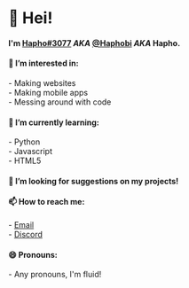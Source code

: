 <h1>👋 Hei!</h1>
<h4>I'm <a href="https://discord.gg/XVWeU98fR3">Hapho#3077</a> <i>AKA</i> <a href="https://github.com/Haphobi">@Haphobi</a> <i>AKA</i> Hapho.</h4>

<h4>👀 I’m interested in:</h4>
- Making websites
<br/>
- Making mobile apps
<br/>
- Messing around with code
<h4>🌱 I’m currently learning:</h4>
- Python
<br/>
- Javascript
<br/>
- HTML5
<h4>👯 I’m looking for suggestions on my projects!</h4>
<h4>📫 How to reach me:</h4>
- <a href="mailto:haphosm@gmail.com">Email</a>
<br/>
- <a href="https://discord.gg/XVWeU98fR3">Discord</a>
<h4>😄 Pronouns:</h4>
- Any pronouns, I'm fluid!


<!---
Haphobi/Haphobi is a ✨ special ✨ repository because its `README.md` (this file) appears on your GitHub profile.
You can click the Preview link to take a look at your changes.
--->


<!--
**Haphobi/Haphobi** is a ✨ _special_ ✨ repository because its `README.md` (this file) appears on your GitHub profile.

Here are some ideas to get you started:

- 🔭 I’m currently working on ...
- 🌱 I’m currently learning ...
- 👯 I’m looking to collaborate on ...
- 🤔 I’m looking for help with ...
- 💬 Ask me about ...
- 📫 How to reach me: ...
- 😄 Pronouns: ...
- ⚡ Fun fact: ...
-->


